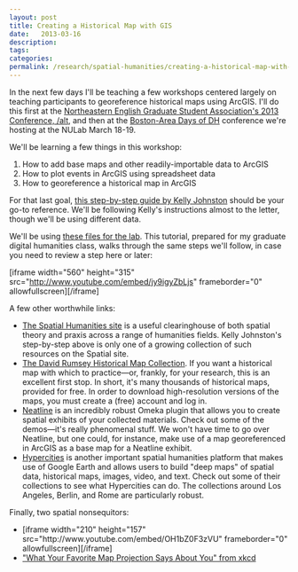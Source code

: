 ```yaml
---
layout: post
title: Creating a Historical Map with GIS
date:   2013-03-16
description: 
tags: 
categories: 
permalink: /research/spatial-humanities/creating-a-historical-map-with-gis/
---
```


In the next few days I'll be teaching a few workshops centered largely on teaching participants to georeference historical maps using ArcGIS. I'll do this first at the <a href="http://www.northeastern.edu/english/graduate/egsa/2013-egsa-graduate-student-conference/">Northeastern English Graduate Student Association's 2013 Conference, /alt</a>, and then at the <a href="http://nulab.neu.edu/events/dhdays2013/">Boston-Area Days of DH</a> conference we're hosting at the NULab March 18-19.

We'll be learning a few things in this workshop:
<ol>
	<li>How to add base maps and other readily-importable data to ArcGIS</li>
	<li>How to plot events in ArcGIS using spreadsheet data</li>
	<li>How to georeference a historical map in ArcGIS</li>
</ol>
For that last goal, <a href="http://spatial.scholarslab.org/making-historic-maps-spatial-georeferencing/">this step-by-step guide by Kelly Johnston</a> should be your go-to reference. We'll be following Kelly's instructions almost to the letter, though we'll be using different data.

We'll be using <a href="https://dl.dropbox.com/u/492930/GIS-Lab.zip">these files for the lab</a>. This tutorial, prepared for my graduate digital humanities class, walks through the same steps we'll follow, in case you need to review a step here or later:

[iframe width="560" height="315" src="http://www.youtube.com/embed/jy9igyZbLjs" frameborder="0" allowfullscreen][/iframe]

A few other worthwhile links:
<ul>
<li><a href="http://spatial.scholarslab.org/">The Spatial Humanities site</a> is a useful clearinghouse of both spatial theory and praxis across a range of humanities fields. Kelly Johnston's step-by-step above is only one of a growing collection of such resources on the Spatial site.</li>
	<li><a href="http://www.davidrumsey.com/">The David Rumsey Historical Map Collection</a>. If you want a historical map with which to practice—or, frankly, for your research, this is an excellent first stop. In short, it's many thousands of historical maps, provided for free. In order to download high-resolution versions of the maps, you must create a (free) account and log in.</li>
	<li><a href="http://neatline.org/">Neatline</a> is an incredibly robust Omeka plugin that allows you to create spatial exhibits of your collected materials. Check out some of the demos—it's really phenomenal stuff. We won't have time to go over Neatline, but one could, for instance, make use of a map georeferenced in ArcGIS as a base map for a Neatline exhibit.</li>
	<li><a href="http://hypercities.ats.ucla.edu/">Hypercities</a> is another important spatial humanities platform that makes use of Google Earth and allows users to build "deep maps" of spatial data, historical maps, images, video, and text. Check out some of their collections to see what Hypercities can do. The collections around Los Angeles, Berlin, and Rome are particularly robust.</li>
</ul>

Finally, two spatial nonsequitors:
<ul>
<li>[iframe width="210" height="157" src="http://www.youtube.com/embed/OH1bZ0F3zVU" frameborder="0" allowfullscreen][/iframe]</li>
<li><a href="http://xkcd.com/977/">"What Your Favorite Map Projection Says About You" from xkcd</a></li>
</ul>